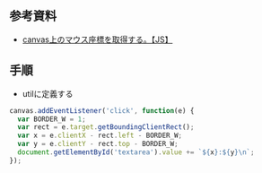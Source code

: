 ## 参考資料
- [canvas上のマウス座標を取得する。【JS】](https://tech-blog.s-yoshiki.com/entry/90)

## 手順
- utilに定義する
```js
canvas.addEventListener('click', function(e) {
  var BORDER_W = 1;
  var rect = e.target.getBoundingClientRect();
  var x = e.clientX - rect.left - BORDER_W;
  var y = e.clientY - rect.top - BORDER_W;
  document.getElementById('textarea').value += `${x}:${y}\n`;
});
```